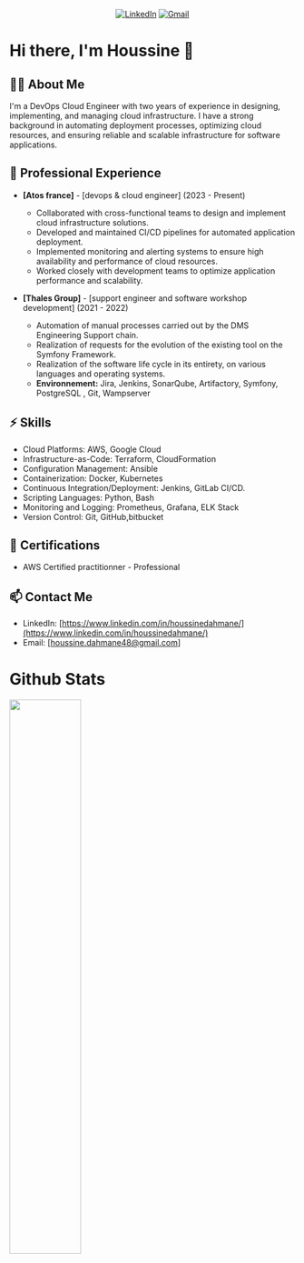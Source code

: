 <div align="center">

[![LinkedIn](https://img.shields.io/badge/LinkedIn-houssinedahmane?style=flat-square&logo=linkedin&logoColor=white)](https://www.linkedin.com/in/houssinedahmane/)
[![Gmail](https://img.shields.io/badge/Gmail-houssine.dahmane48@gmail.com-informational?style=flat-square&color=EA4335&logo=gmail&logoColor=white)](mailto:houssine.dahmane48@gmail.com?subject=Hey!)

</div>

# Hi there, I'm **Houssine** 👋

## 👨‍💻 About Me
I'm a DevOps Cloud Engineer with two years of experience in designing, implementing, and managing cloud infrastructure. I have a strong background in automating deployment processes, optimizing cloud resources, and ensuring reliable and scalable infrastructure for software applications.

## 💼 Professional Experience

- **[Atos france]** - [devops & cloud engineer] (2023 - Present)
  - Collaborated with cross-functional teams to design and implement cloud infrastructure solutions.
  - Developed and maintained CI/CD pipelines for automated application deployment.
  - Implemented monitoring and alerting systems to ensure high availability and performance of cloud resources.
  - Worked closely with development teams to optimize application performance and scalability.

- **[Thales Group]** - [support engineer and software workshop development] (2021 - 2022) 
  - Automation of manual processes carried out by the DMS Engineering Support chain.
  - Realization of requests for the evolution of the existing tool on the Symfony Framework.
  - Realization of the software life cycle in its entirety, on various languages ​​and operating systems.
  - **Environnement:** Jira, Jenkins, SonarQube, Artifactory, Symfony, PostgreSQL , Git, Wampserver

## ⚡ Skills
- Cloud Platforms: AWS, Google Cloud
- Infrastructure-as-Code: Terraform, CloudFormation
- Configuration Management: Ansible
- Containerization: Docker, Kubernetes
- Continuous Integration/Deployment: Jenkins, GitLab CI/CD.
- Scripting Languages: Python, Bash
- Monitoring and Logging: Prometheus, Grafana, ELK Stack
- Version Control: Git, GitHub,bitbucket

## 🌱 Certifications
- AWS Certified practitionner - Professional

## 📫 Contact Me
- LinkedIn: [https://www.linkedin.com/in/houssinedahmane/](https://www.linkedin.com/in/houssinedahmane/)
- Email: [houssine.dahmane48@gmail.com]


# Github Stats

<img src="https://github-readme-stats.vercel.app/api?username=houssinedahmane&show_icons=true&theme=calm" align="left" style="width: 50%" />

